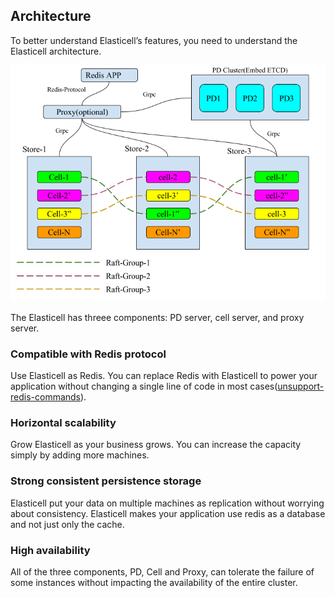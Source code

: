 ## Architecture
To better understand Elasticell’s features, you need to understand the Elasticell architecture.

![architecture](../imgs/architecture.png)

The Elasticell has threee components: PD server, cell server, and proxy server.

### __Compatible with Redis protocol__
Use Elasticell as Redis. You can replace Redis with Elasticell to power your application without changing a single line of code in most cases([unsupport-redis-commands](./unsupport-command.md)).

### __Horizontal scalability__
Grow Elasticell as your business grows. You can increase the capacity simply by adding more machines.

### __Strong consistent persistence storage__
Elasticell put your data on multiple machines as replication without worrying about consistency. Elasticell makes your application use redis as a database and not just only the cache.

### __High availability__
All of the three components, PD, Cell and Proxy, can tolerate the failure of some instances without impacting the availability of the entire cluster.